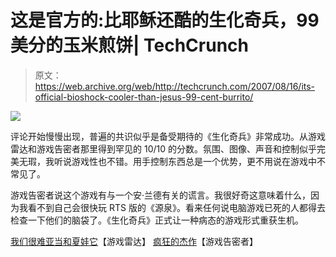 # 这是官方的:比耶稣还酷的生化奇兵，99 美分的玉米煎饼| TechCrunch

> 原文：<https://web.archive.org/web/http://techcrunch.com/2007/08/16/its-official-bioshock-cooler-than-jesus-99-cent-burrito/>

![](img/c581b740b2bd0a719bcdb22adf3ee0c0.png)

评论开始慢慢出现，普遍的共识似乎是备受期待的《生化奇兵》非常成功。从游戏雷达和游戏告密者那里得到罕见的 10/10 的分数。氛围、图像、声音和控制似乎完美无瑕，我听说游戏性也不错。用手控制东西总是一个优势，更不用说在游戏中不常见了。

游戏告密者说这个游戏有与一个安·兰德有关的谎言。我很好奇这意味着什么，因为我看不到自己会很快玩 RTS 版的《源泉》。看来任何说电脑游戏已死的人都得去检查一下他们的脑袋了。《生化奇兵》正式让一种病态的游戏形式重获生机。

[我们很难亚当和夏娃它](https://web.archive.org/web/20141106005949/http://www.gamesradar.com/us/pc/game/reviews/article.jsp?articleId=2007081595653768046&sectionId=1000&releaseId=20060426172718471012)【游戏雷达】
[疯狂的杰作](https://web.archive.org/web/20141106005949/http://www.gameinformer.com/Games/Review/200709/R07.0814.1203.13551.htm)【游戏告密者】